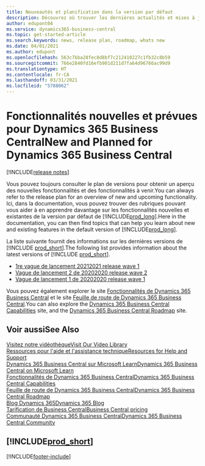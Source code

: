 ```yaml
---
title: Nouveautés et planification dans la version par défaut
description: Découvrez où trouver les dernières actualités et mises à jour de la version par défaut de Business Central.
author: edupont04
ms.service: dynamics365-business-central
ms.topic: get-started-article
ms.search.keywords: news, release plan, roadmap, whats new
ms.date: 04/01/2021
ms.author: edupont
ms.openlocfilehash: 563c7bba28fec8d8bf7c212410227c1fb32c8b59
ms.sourcegitcommit: 766e2840fd16efb901d211d7fa64d96766ac99d9
ms.translationtype: HT
ms.contentlocale: fr-CA
ms.lasthandoff: 03/31/2021
ms.locfileid: "5788062"
---
```

# <a name="new-and-planned-for-dynamics-365-business-central"></a><span data-ttu-id="dbe26-103">Fonctionnalités nouvelles et prévues pour Dynamics 365 Business Central</span><span class="sxs-lookup"><span data-stu-id="dbe26-103">New and Planned for Dynamics 365 Business Central</span></span>

[!INCLUDE[release notes](includes/release-notes.md)]

<span data-ttu-id="dbe26-104">Vous pouvez toujours consulter le plan de versions pour obtenir un aperçu des nouvelles fonctionnalités et des fonctionnalités à venir.</span><span class="sxs-lookup"><span data-stu-id="dbe26-104">You can always refer to the release plan for an overview of new and upcoming functionality.</span></span> <span data-ttu-id="dbe26-105">Ici, dans la documentation, vous pouvez trouver des rubriques pouvant vous aider à en apprendre davantage sur les fonctionnalités nouvelles et existantes de la version par défaut de [!INCLUDE[prod_long](includes/prod_long.md)].</span><span class="sxs-lookup"><span data-stu-id="dbe26-105">Here in the documentation, you can then find topics that can help you learn about new and existing features in the default version of [!INCLUDE[prod_long](includes/prod_long.md)].</span></span>  

<span data-ttu-id="dbe26-106">La liste suivante fournit des informations sur les dernières versions de [!INCLUDE [prod_short](includes/prod_short.md)].</span><span class="sxs-lookup"><span data-stu-id="dbe26-106">The following list provides information about the latest versions of [!INCLUDE [prod_short](includes/prod_short.md)].</span></span>  

* [<span data-ttu-id="dbe26-107">1re vague de lancement 2021</span><span class="sxs-lookup"><span data-stu-id="dbe26-107">2021 release wave 1</span></span>](/dynamics365-release-plan/2021wave1/smb/dynamics365-business-central/planned-features)  
* [<span data-ttu-id="dbe26-108">Vague de lancement 2 de 2020</span><span class="sxs-lookup"><span data-stu-id="dbe26-108">2020 release wave 2</span></span>](/dynamics365-release-plan/2020wave2/smb/dynamics365-business-central/planned-features)  
* [<span data-ttu-id="dbe26-109">Vague de lancement 1 de 2020</span><span class="sxs-lookup"><span data-stu-id="dbe26-109">2020 release wave 1</span></span>](/dynamics365-release-plan/2020wave1/dynamics365-business-central/planned-features)  

<span data-ttu-id="dbe26-110">Vous pouvez également explorer le site [Fonctionnalités de Dynamics 365 Business Central](https://dynamics.microsoft.com/business-central/capabilities/) et le site [Feuille de route de Dynamics 365 Business Central](https://dynamics.microsoft.com/roadmap/business-central/).</span><span class="sxs-lookup"><span data-stu-id="dbe26-110">You can also explore the [Dynamics 365 Business Central Capabilities](https://dynamics.microsoft.com/business-central/capabilities/) site, and the [Dynamics 365 Business Central Roadmap](https://dynamics.microsoft.com/roadmap/business-central/) site.</span></span>  

## <a name="see-also"></a><span data-ttu-id="dbe26-111">Voir aussi</span><span class="sxs-lookup"><span data-stu-id="dbe26-111">See Also</span></span>

[<span data-ttu-id="dbe26-112">Visitez notre vidéothèque</span><span class="sxs-lookup"><span data-stu-id="dbe26-112">Visit Our Video Library</span></span>](across-videos.md)  
[<span data-ttu-id="dbe26-113">Ressources pour l'aide et l'assistance technique</span><span class="sxs-lookup"><span data-stu-id="dbe26-113">Resources for Help and Support</span></span>](product-help-and-support.md)  
[<span data-ttu-id="dbe26-114">Dynamics 365 Business Central sur Microsoft Learn</span><span class="sxs-lookup"><span data-stu-id="dbe26-114">Dynamics 365 Business Central on Microsoft Learn</span></span>](/learn/dynamics365/business-central?WT.mc_id=dyn365bc_landingpage-docs)  
[<span data-ttu-id="dbe26-115">Fonctionnalités de Dynamics 365 Business Central</span><span class="sxs-lookup"><span data-stu-id="dbe26-115">Dynamics 365 Business Central Capabilities</span></span>](https://dynamics.microsoft.com/business-central/capabilities/)  
[<span data-ttu-id="dbe26-116">Feuille de route de Dynamics 365 Business Central</span><span class="sxs-lookup"><span data-stu-id="dbe26-116">Dynamics 365 Business Central Roadmap</span></span>](https://dynamics.microsoft.com/roadmap/business-central/)  
[<span data-ttu-id="dbe26-117">Blog Dynamics 365</span><span class="sxs-lookup"><span data-stu-id="dbe26-117">Dynamics 365 Blog</span></span>](https://cloudblogs.microsoft.com/dynamics365/it/product/business-central/)  
[<span data-ttu-id="dbe26-118">Tarification de Business Central</span><span class="sxs-lookup"><span data-stu-id="dbe26-118">Business Central pricing</span></span>](https://dynamics.microsoft.com/business-central/overview/#pricing)  
[<span data-ttu-id="dbe26-119">Communauté Dynamics 365 Business Central</span><span class="sxs-lookup"><span data-stu-id="dbe26-119">Dynamics 365 Business Central Community</span></span>](https://community.dynamics.com/business/)

## [!INCLUDE[prod_short](includes/free_trial_md.md)]

[!INCLUDE[footer-include](includes/footer-banner.md)]